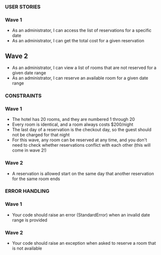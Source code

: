 ### USER STORIES
### Wave 1
<!-- - As an administrator, I can access the list of all of the rooms in the hotel -->
<!-- - As an administrator, I can reserve a room for a given date range -->
- As an administrator, I can access the list of reservations for a specific date
- As an administrator, I can get the total cost for a given reservation
## Wave 2
- As an administrator, I can view a list of rooms that are not reserved for a given date range
- As an administrator, I can reserve an available room for a given date range

### CONSTRAINTS
### Wave 1
- The hotel has 20 rooms, and they are numbered 1 through 20
- Every room is identical, and a room always costs $200/night
- The last day of a reservation is the checkout day, so the guest should not be charged for that night
- For this wave, any room can be reserved at any time, and you don't need to check whether reservations conflict with each other (this will come in wave 2!)

### Wave 2
- A reservation is allowed start on the same day that another reservation for the same room ends

### ERROR HANDLING
### Wave 1
- Your code should raise an error (StandardError) when an invalid date range is provided
### Wave 2
- Your code should raise an exception when asked to reserve a room that is not available

